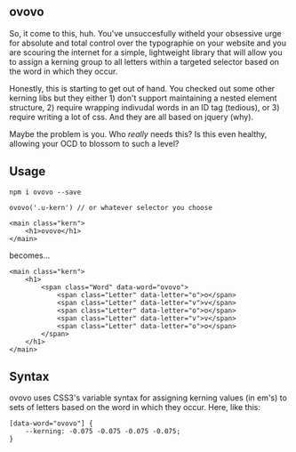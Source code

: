 ## ovovo

So, it come to this, huh. You've unsuccesfully witheld your obsessive urge for absolute and total control over the typographie on your website and you are scouring the internet for a simple, lightweight library that will allow you to assign a kerning group to all letters within a targeted selector based on the word in which they occur.  

Honestly, this is starting to get out of hand. You checked out some other kerning libs but they either 1) don't support maintaining a nested element structure, 2) require wrapping indivudal words in an ID tag (tedious), or 3) require writing a lot of css. And they are all based on jquery (why).  

Maybe the problem is you. Who *really* needs this? Is this even healthy, allowing your OCD to blossom to such a level?  

## Usage

~~~
npm i ovovo --save
~~~

~~~
ovovo('.u-kern') // or whatever selector you choose
~~~

~~~
<main class="kern">
    <h1>ovovo</h1>
</main>
~~~

becomes...  

~~~
<main class="kern">
    <h1>
        <span class="Word" data-word="ovovo">
            <span class="Letter" data-letter="o">o</span>
            <span class="Letter" data-letter="v">v</span>
            <span class="Letter" data-letter="o">o</span>
            <span class="Letter" data-letter="v">v</span>
            <span class="Letter" data-letter="o">o</span>
        </span>
    </h1>
</main>
~~~

## Syntax

ovovo uses CSS3's variable syntax for assigning kerning values (in em's) to sets of letters based on the word in which they occur. Here, like this:

~~~
[data-word="ovovo"] {
    --kerning: -0.075 -0.075 -0.075 -0.075;
}
~~~



